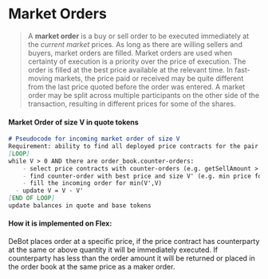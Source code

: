 # Market Orders

> A **market order** is a buy or sell order to be executed immediately at the _current_ _market_ prices. As long as there are willing sellers and buyers, market orders are filled. Market orders are used when certainty of execution is a priority over the price of execution. The order is filled at the best price available at the relevant time. In fast-moving markets, the price paid or received may be quite different from the last price quoted before the order was entered. A market order may be split across multiple participants on the other side of the transaction, resulting in different prices for some of the shares.

#### Market Order of size V in quote tokens

```markdown
# Pseudocode for incoming market order of size V
Requirement: ability to find all deployed price contracts for the pair -> order_book
[LOOP]
while V > 0 AND there are order_book.counter-orders:
	- select price contracts with counter-orders (e.g. getSellAmount > null) 
	- find counter-order with best price and size V' (e.g. min price for incoming buy order)
	- fill the incoming order for min(V',V)
  - update V = V - V'
[END OF LOOP]
update balances in quote and base tokens
```

#### How it is implemented on Flex:

DeBot places order at a specific price, if the price contract has counterparty at the same or above quantity it will be immediately executed. If counterparty has less than the order amount it will be returned or placed in the order book at the same price as a maker order.

###

###
